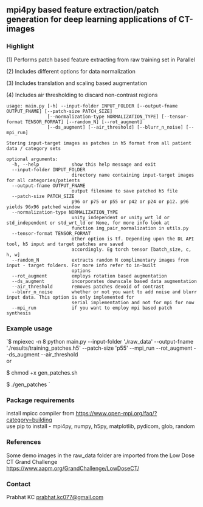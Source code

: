 ## mpi4py based feature extraction/patch generation for deep learning applications of CT-images

### Highlight

(1) Performs patch based feature extracting from raw training set in Parallel

(2) Includes different options for data normalization

(3) Includes translation and scaling based augmentation

(4) Includes air thresholding to discard non-contrast regions

```
usage: main.py [-h] --input-folder INPUT_FOLDER [--output-fname OUTPUT_FNAME] [--patch-size PATCH_SIZE]
               [--normalization-type NORMALIZATION_TYPE] [--tensor-format TENSOR_FORMAT] [--random_N] [--rot_augment]
               [--ds_augment] [--air_threshold] [--blurr_n_noise] [--mpi_run]

Storing input-target images as patches in h5 format from all patient data / category sets

optional arguments:
  -h, --help            show this help message and exit
  --input-folder INPUT_FOLDER
                        directory name containing input-target images for all categories/patients
  --output-fname OUTPUT_FNAME
                        output filename to save patched h5 file
  --patch-size PATCH_SIZE
                        p96 or p75 or p55 or p42 or p24 or p12. p96 yields 96x96 patched window
  --normalization-type NORMALIZATION_TYPE
                        unity_independent or unity_wrt_ld or std_independent or std_wrt_ld or None, for more info look at
                        function img_pair_normalization in utils.py
  --tensor-format TENSOR_FORMAT
                        other option is tf. Depending upon the DL API tool, h5 input and target patches are saved
                        accordingly. Eg torch tensor [batch_size, c, h, w]
  --random_N            extracts random N complimentary images from input - target folders. For more info refer to in-built
                        options
  --rot_augment         employs rotation based augmentation
  --ds_augment          incorporates downscale based data augmentation
  --air_threshold       removes patches devoid of contrast
  --blurr_n_noise       whether or not you want to add noise and blurr input data. This option is only implemented for
                        serial implementation and not for mpi for now
  --mpi_run             if you want to employ mpi based patch synthesis
```

### Example usage

`$ mpiexec -n 8 python main.py --input-folder './raw_data' --output-fname './results/training_patches.h5' --patch-size 'p55' --mpi_run --rot_augment --ds_augment --air_threshold<br>
or

$ chmod +x gen_patches.sh

$ ./gen_patches
`

### Package requirements

install mpicc compiler from https://www.open-mpi.org/faq/?category=building<br>
use pip to install - mpi4py, numpy, h5py, matplotlib, pydicom, glob, random 

### References
Some demo images in the raw_data folder are imported from the Low Dose CT Grand Challenge<br>
https://www.aapm.org/GrandChallenge/LowDoseCT/

### Contact
Prabhat KC
prabhat.kc077@gmail.com
